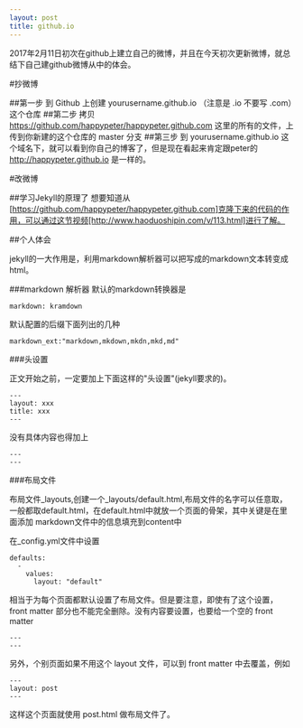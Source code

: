 ```yaml
---
layout: post
title: github.io
---
```

2017年2月11日初次在github上建立自己的微博，并且在今天初次更新微博，就总结下自己建github微博从中的体会。

#抄微博

##第一步
到 Github 上创建 yourusername.github.io （注意是 .io 不要写 .com）这个仓库
##第二步
拷贝 https://github.com/happypeter/happypeter.github.com 这里的所有的文件，上传到你新建的这个仓库的 master 分支
##第三步
到 yourusername.github.io 这个域名下，就可以看到你自己的博客了，但是现在看起来肯定跟peter的 http://happypeter.github.io 是一样的。

#改微博

##学习Jekyll的原理了
想要知道从[https://github.com/happypeter/happypeter.github.com]克隆下来的代码的作用，可以通过这节视频[http://www.haoduoshipin.com/v/113.html]进行了解。

##个人体会

jekyll的一大作用是，利用markdown解析器可以把写成的markdown文本转变成html。

###markdown 解析器
默认的markdown转换器是
```
markdown: kramdown
```

默认配置的后缀下面列出的几种

```
markdown_ext:"markdown,mkdown,mkdn,mkd,md"
```

###头设置

正文开始之前，一定要加上下面这样的"头设置"(jekyll要求的)。

```
---
layout: xxx
title: xxx
---
```
没有具体内容也得加上

```
---
---
```
###布局文件

布局文件_layouts,创建一个_layouts/default.html,布局文件的名字可以任意取，一般都取default.html，在default.html中就放一个页面的骨架，其中关键是在里面添加 markdown文件中的信息填充到content中

在_config.yml文件中设置

```
defaults:
  -
    values:
      layout: "default"

```
相当于为每个页面都默认设置了布局文件。但是要注意，即使有了这个设置，front matter 部分也不能完全删除。没有内容要设置，也要给一个空的 front matter
```
---
---
```

另外，个别页面如果不用这个 layout 文件，可以到 front matter 中去覆盖，例如

```
---
layout: post
---
```

这样这个页面就使用 post.html 做布局文件了。
